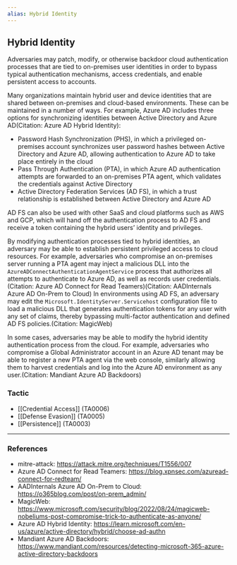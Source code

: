 ```yaml
---
alias: Hybrid Identity
---
```


## Hybrid Identity

Adversaries may patch, modify, or otherwise backdoor cloud authentication processes that are tied to on-premises user identities in order to bypass typical authentication mechanisms, access credentials, and enable persistent access to accounts.  

Many organizations maintain hybrid user and device identities that are shared between on-premises and cloud-based environments. These can be maintained in a number of ways. For example, Azure AD includes three options for synchronizing identities between Active Directory and Azure AD(Citation: Azure AD Hybrid Identity):

* Password Hash Synchronization (PHS), in which a privileged on-premises account synchronizes user password hashes between Active Directory and Azure AD, allowing authentication to Azure AD to take place entirely in the cloud 
* Pass Through Authentication (PTA), in which Azure AD authentication attempts are forwarded to an on-premises PTA agent, which validates the credentials against Active Directory 
* Active Directory Federation Services (AD FS), in which a trust relationship is established between Active Directory and Azure AD 

AD FS can also be used with other SaaS and cloud platforms such as AWS and GCP, which will hand off the authentication process to AD FS and receive a token containing the hybrid users’ identity and privileges. 

By modifying authentication processes tied to hybrid identities, an adversary may be able to establish persistent privileged access to cloud resources. For example, adversaries who compromise an on-premises server running a PTA agent may inject a malicious DLL into the `AzureADConnectAuthenticationAgentService` process that authorizes all attempts to authenticate to Azure AD, as well as records user credentials.(Citation: Azure AD Connect for Read Teamers)(Citation: AADInternals Azure AD On-Prem to Cloud) In environments using AD FS, an adversary may edit the `Microsoft.IdentityServer.Servicehost` configuration file to load a malicious DLL that generates authentication tokens for any user with any set of claims, thereby bypassing multi-factor authentication and defined AD FS policies.(Citation: MagicWeb)

In some cases, adversaries may be able to modify the hybrid identity authentication process from the cloud. For example, adversaries who compromise a Global Administrator account in an Azure AD tenant may be able to register a new PTA agent via the web console, similarly allowing them to harvest credentials and log into the Azure AD environment as any user.(Citation: Mandiant Azure AD Backdoors)


### Tactic

- [[Credential Access]] (TA0006)
- [[Defense Evasion]] (TA0005)
- [[Persistence]] (TA0003)


---
### References

- mitre-attack: https://attack.mitre.org/techniques/T1556/007
- Azure AD Connect for Read Teamers: https://blog.xpnsec.com/azuread-connect-for-redteam/
- AADInternals Azure AD On-Prem to Cloud: https://o365blog.com/post/on-prem_admin/
- MagicWeb: https://www.microsoft.com/security/blog/2022/08/24/magicweb-nobeliums-post-compromise-trick-to-authenticate-as-anyone/
- Azure AD Hybrid Identity: https://learn.microsoft.com/en-us/azure/active-directory/hybrid/choose-ad-authn
- Mandiant Azure AD Backdoors: https://www.mandiant.com/resources/detecting-microsoft-365-azure-active-directory-backdoors
